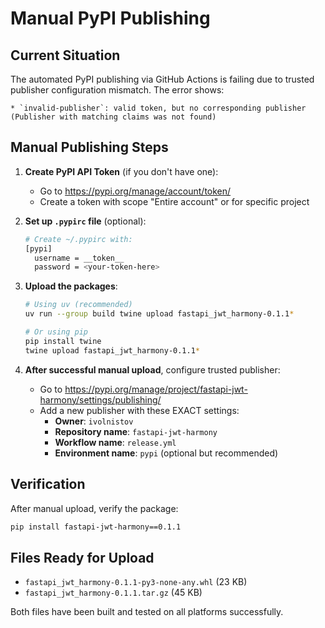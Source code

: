 # Manual PyPI Publishing

## Current Situation

The automated PyPI publishing via GitHub Actions is failing due to trusted publisher configuration mismatch. The error shows:

```
* `invalid-publisher`: valid token, but no corresponding publisher (Publisher with matching claims was not found)
```

## Manual Publishing Steps

1. **Create PyPI API Token** (if you don't have one):
   - Go to https://pypi.org/manage/account/token/
   - Create a token with scope "Entire account" or for specific project

2. **Set up `.pypirc` file** (optional):
   ```bash
   # Create ~/.pypirc with:
   [pypi]
     username = __token__
     password = <your-token-here>
   ```

3. **Upload the packages**:
   ```bash
   # Using uv (recommended)
   uv run --group build twine upload fastapi_jwt_harmony-0.1.1*

   # Or using pip
   pip install twine
   twine upload fastapi_jwt_harmony-0.1.1*
   ```

4. **After successful manual upload**, configure trusted publisher:
   - Go to https://pypi.org/manage/project/fastapi-jwt-harmony/settings/publishing/
   - Add a new publisher with these EXACT settings:
     - **Owner**: `ivolnistov`
     - **Repository name**: `fastapi-jwt-harmony`
     - **Workflow name**: `release.yml`
     - **Environment name**: `pypi` (optional but recommended)

## Verification

After manual upload, verify the package:
```bash
pip install fastapi-jwt-harmony==0.1.1
```

## Files Ready for Upload

- `fastapi_jwt_harmony-0.1.1-py3-none-any.whl` (23 KB)
- `fastapi_jwt_harmony-0.1.1.tar.gz` (45 KB)

Both files have been built and tested on all platforms successfully.
